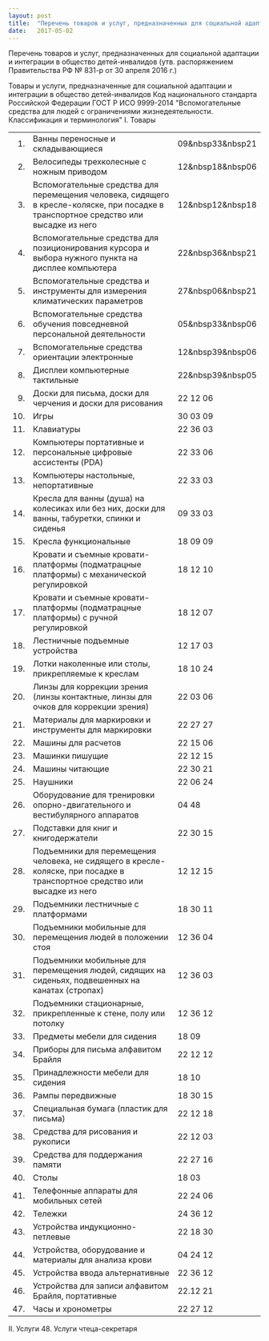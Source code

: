 ```yaml
---
layout: post
title:  "Перечень товаров и услуг, предназначенных для социальной адаптации детей-инвалидов"
date:   2017-05-02
---
```

Перечень
товаров и услуг, предназначенных для социальной адаптации и интеграции в общество детей-инвалидов
(утв. распоряжением Правительства РФ № 831-р от 30 апреля 2016 г.)

Товары и услуги, предназначенные для социальной адаптации и интеграции в общество детей-инвалидов	Код национального стандарта Российской Федерации ГОСТ Р ИСО 9999-2014 "Вспомогательные средства для людей с ограничениями жизнедеятельности. Классификация и терминология"
I. Товары 

 |     |    |     |
 |----:|----|:----|
 | 1. | Ванны переносные и складывающиеся | 09&nbsp33&nbsp21 |
 | 2. | Велосипеды трехколесные с ножным приводом | 12&nbsp18&nbsp06 |
 | 3. | Вспомогательные средства для перемещения человека, сидящего в кресле-коляске, при посадке в транспортное средство или высадке из него | 12&nbsp12&nbsp18 |
 | 4. | Вспомогательные средства для позиционирования курсора и выбора нужного пункта на дисплее компьютера | 22&nbsp36&nbsp21 |
 | 5. | Вспомогательные средства и инструменты для измерения климатических параметров | 27&nbsp06&nbsp21 |
 | 6. | Вспомогательные средства обучения повседневной персональной деятельности | 05&nbsp33&nbsp06 |
 | 7. | Вспомогательные средства ориентации электронные | 12&nbsp39&nbsp06 |
 | 8. | Дисплеи компьютерные тактильные | 22&nbsp39&nbsp05 |
 | 9. | Доски для письма, доски для черчения и доски для рисования | 22 12 06 |
 | 10. | Игры | 30 03 09 |
 | 11. | Клавиатуры | 22 36 03 |
 | 12. | Компьютеры портативные и персональные цифровые ассистенты (PDA) | 22 33 06 |
 | 13. | Компьютеры настольные, непортативные | 22 33 03 |
 | 14. | Кресла для ванны (душа) на колесиках или без них, доски для ванны, табуретки, спинки и сиденья | 09 33 03 |
 | 15. | Кресла функциональные | 18 09 09 |
 | 16. | Кровати и съемные кровати-платформы (подматрацные платформы) с механической регулировкой | 18 12 10 |
 | 17. | Кровати и съемные кровати-платформы (подматрацные платформы) с ручной регулировкой | 18 12 07 |
 | 18. | Лестничные подъемные устройства | 12 17 03 |
 | 19. | Лотки наколенные или столы, прикрепляемые к креслам | 18 10 24 |
 | 20. | Линзы для коррекции зрения (линзы контактные, линзы для очков для коррекции зрения) | 22 03 06 |
 | 21. | Материалы для маркировки и инструменты для маркировки | 22 27 27 |
 | 22. | Машины для расчетов | 22 15 06 |
 | 23. | Машинки пишущие | 22 12 15 |
 | 24. | Машины читающие | 22 30 21 |
 | 25. | Наушники | 22 06 24 |
 | 26. | Оборудование для тренировки опорно-двигательного и вестибулярного аппаратов | 04 48 |
 | 27. | Подставки для книг и книгодержатели | 22 30 15 |
 | 28. | Подъемники для перемещения человека, не сидящего в кресле-коляске, при посадке в транспортное средство или высадке из него | 12 12 15 |
 | 29. | Подъемники лестничные с платформами | 18 30 11 |
 | 30. | Подъемники мобильные для перемещения людей в положении стоя | 12 36 04 |
 | 31. | Подъемники мобильные для перемещения людей, сидящих на сиденьях, подвешенных на канатах (стропах) | 12 36 03 |
 | 32. | Подъемники стационарные, прикрепленные к стене, полу или потолку | 12 36 12 |
 | 33. | Предметы мебели для сидения | 18 09 |
 | 34. | Приборы для письма алфавитом Брайля | 22 12 12 |
 | 35. | Принадлежности мебели для сидения | 18 10 |
 | 36. | Рампы передвижные | 18 30 15 |
 | 37. | Специальная бумага (пластик для письма) | 22 12 18 |
 | 38. | Средства для рисования и рукописи | 22 12 03 |
 | 39. | Средства для поддержания памяти | 22 27 16 |
 | 40. | Столы | 18 03 |
 | 41. | Телефонные аппараты для мобильных сетей | 22 24 06 |
 | 42. | Тележки | 24 36 12 |
 | 43. | Устройства индукционно-петлевые | 22 18 30 |
 | 44. | Устройства, оборудование и материалы для анализа крови | 04 24 12 |
 | 45. | Устройства ввода альтернативные | 22 36 12 |
 | 46. | Устройства для записи алфавитом Брайля, портативные | 22.12 21 |
 | 47. | Часы и хронометры | 22 27 12 |

II. Услуги
48. Услуги чтеца-секретаря   